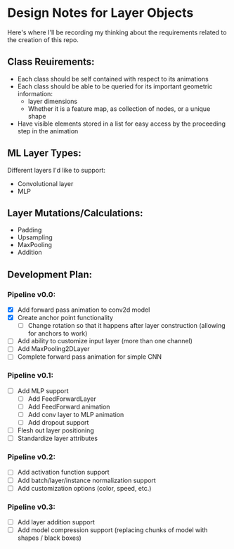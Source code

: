 # Design Notes for Layer Objects
Here's where I'll be recording my thinking about the requirements related to the creation of this repo.

## Class Reuirements:
- Each class should be self contained with respect to its animations
- Each class should be able to be queried for its important geometric information:
    - layer dimensions
    - Whether it is a feature map, as collection of nodes, or a unique shape
- Have visible elements stored in a list for easy access by the proceeding step in the animation

## ML Layer Types:
Different layers I'd like to support:
- Convolutional layer
- MLP

## Layer Mutations/Calculations:
- Padding
- Upsampling
- MaxPooling
- Addition


## Development Plan:
### Pipeline v0.0:
- [X] Add forward pass animation to conv2d model
- [X] Create anchor point functionality
    - [ ] Change rotation so that it happens after layer construction (allowing for anchors to work)
- [ ] Add ability to customize input layer (more than one channel)
- [ ] Add MaxPooling2DLayer
- [ ] Complete forward pass animation for simple CNN

### Pipeline v0.1:
- [ ] Add MLP support
    - [ ] Add FeedForwardLayer
    - [ ] Add FeedForward animation
    - [ ] Add conv layer to MLP animation
    - [ ] Add dropout support
- [ ] Flesh out layer positioning
- [ ] Standardize layer attributes

### Pipeline v0.2:
- [ ] Add activation function support
- [ ] Add batch/layer/instance normalization support
- [ ] Add customization options (color, speed, etc.)

### Pipeline v0.3:
- [ ] Add layer addition support
- [ ] Add model compression support (replacing chunks of model with shapes / black boxes)
